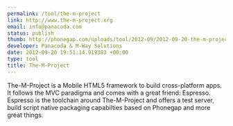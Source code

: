 ```yaml
---
permalink: /tool/the-m-project
link: http://www.the-m-project.org
email: info@panacoda.com
status: publish
thumb: http://phonegap.com/uploads/tool/2012-09/2012-09-20-the-m-project.png
developer: Panacoda & M-Way Solutions
date: 2012-09-20 19:51:14.919383 +00:00
type: tool
title: The-M-Project
---
```


The-M-Project is a Mobile HTML5 framework to build cross-platform apps. It follows the MVC paradigma and comes with a great friend: Espresso. Espresso is the toolchain around The-M-Project and offers a test server, build script native packaging capabilties based on Phonegap and more great things.
